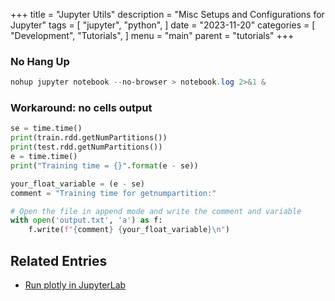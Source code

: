 +++
title = "Jupyter Utils"
description = "Misc Setups and Configurations for Jupyter"
tags = [
    "jupyter",
    "python",
]
date = "2023-11-20"
categories = [
    "Development",
    "Tutorials",
]
menu = "main"
parent = "tutorials"
+++

### No Hang Up 
```powershell
nohup jupyter notebook --no-browser > notebook.log 2>&1 &
```

### Workaround: no cells output
```python
se = time.time()
print(train.rdd.getNumPartitions())
print(test.rdd.getNumPartitions())
e = time.time()
print("Training time = {}".format(e - se))

your_float_variable = (e - se)
comment = "Training time for getnumpartition:"

# Open the file in append mode and write the comment and variable
with open('output.txt', 'a') as f:
    f.write(f"{comment} {your_float_variable}\n")
```


## Related Entries
- [Run plotly in JupyterLab](https://non-neutralzero.github.io/docs/posts/dash-jupyterlab/)